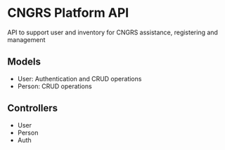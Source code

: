 # CNGRS Platform API

API to support user and inventory for CNGRS assistance, registering and management

## Models
- User: Authentication and CRUD operations
- Person: CRUD operations

## Controllers
- User
- Person
- Auth